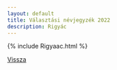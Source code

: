 ```yaml
---
layout: default
title: Választási névjegyzék 2022
description: Rigyác
---
```


{% include Rigyaac.html %}

[Vissza](./)